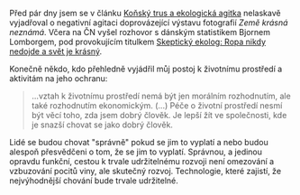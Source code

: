 <!-- dcterms:identifier = riderweblog#231 -->
<!-- dcterms:title = Ekoagitka ještě jednou, tentokrát po dobrém -->
<!-- dcterms:abstract = Konečně ekolog, pod jehož názory se podepíšu. -->
<!-- np9:categoryId = 1 -->
<!-- x4w:category = Koně -->
<!-- np9:authorId = 1 -->
<!-- np9:authorEmail = michal.valasek@altairis.cz -->
<!-- dcterms:creator = Michal Altair Valášek -->
<!-- dcterms:created = 2006-10-29T15:42:32.217+01:00 -->
<!-- dcterms:date = 2006-10-29T15:42:32.217+01:00 -->

Před pár dny jsem se v článku [Koňský trus a ekologická agitka](https://www.weblog.rider.cz/Articles/230-konsky-trus-a-ekologicka-agitka.aspx) nelaskavě vyjadřoval o negativní agitaci doprovázející výstavu fotografií *Země krásná neznámá*. Včera na ČN vyšel rozhovor s dánským statistikem Bjornem Lomborgem, pod provokujícím titulkem [Skeptický ekolog: Ropa nikdy nedojde a svět je krásný](http://cestovani.idnes.cz/skepticky-ekolog-ropa-nikdy-nedojde-a-svet-je-krasny-f91-/igsvet.asp?c=A061027_184125_igsvet_tom).

Konečně někdo, kdo přehledně vyjádřil můj postoj k životnímu prostředí a aktivitám na jeho ochranu:

> ...vztah k životnímu prostředí nemá být jen morálním rozhodnutím, ale také rozhodnutím ekonomickým. (...) Péče o životní prostředí nesmí být věcí toho, zda jsem dobrý člověk. Je lepší žít ve společnosti, kde je snazší chovat se jako dobrý člověk.

Lidé se budou chovat "správně" pokud se jim to vyplatí a nebo budou alespoň přesvědčeni o tom, že se jim to vyplatí. Správnou, a jedinou opravdu funkční, cestou k trvale udržitelnému rozvoji není omezování a vzbuzování pocitů viny, ale skutečný rozvoj. Technologie, které zajistí, že nejvýhodnější chování bude trvale udržitelné.